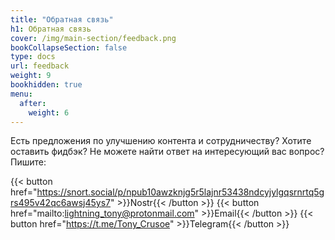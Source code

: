 ```yaml
---
title: "Обратная связь"
h1: Обратная связь
cover: /img/main-section/feedback.png
bookCollapseSection: false
type: docs
url: feedback
weight: 9
bookhidden: true
menu:
  after:
    weight: 6
---
```


Есть предложения по улучшению контента и сотрудничеству? Хотите оставить фидбэк? Не можете найти ответ на интересующий вас вопрос? Пишите:


{{< button href="https://snort.social/p/npub10awzknjg5r5lajnr53438ndcyjylgqsrnrtq5grs495v42qc6awsj45ys7" >}}Nostr{{< /button >}}
{{< button href="mailto:lightning_tony@protonmail.com" >}}Email{{< /button >}}
{{< button href="https://t.me/Tony_Crusoe" >}}Telegram{{< /button >}}
